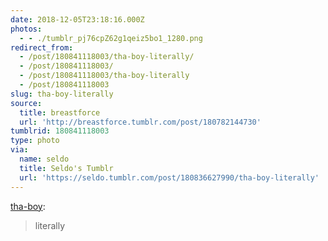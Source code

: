 ```yaml
---
date: 2018-12-05T23:18:16.000Z
photos:
  - - ./tumblr_pj76cpZ62g1qeiz5bo1_1280.png
redirect_from:
  - /post/180841118003/tha-boy-literally/
  - /post/180841118003/
  - /post/180841118003/tha-boy-literally
  - /post/180841118003
slug: tha-boy-literally
source:
  title: breastforce
  url: 'http://breastforce.tumblr.com/post/180782144730'
tumblrid: 180841118003
type: photo
via:
  name: seldo
  title: Seldo's Tumblr
  url: 'https://seldo.tumblr.com/post/180836627990/tha-boy-literally'
---
```

<p><a href="http://tha-boy.tumblr.com/post/180808766969/literally" class="tumblr_blog">tha-boy</a>:</p>

<blockquote><p>literally</p></blockquote>
